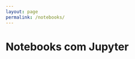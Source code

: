 ```yaml
---
layout: page
permalink: /notebooks/
---
```


# Notebooks com Jupyter

<!-- Explicação e funcionamento dos Notebooks -->